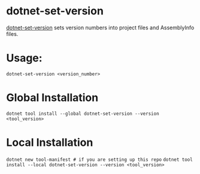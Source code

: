 # dotnet-set-version
[dotnet-set-version](https://github.com/jamesivie/dotnet-set-version) sets version numbers into project files and AssemblyInfo files.

# Usage:
`dotnet-set-version <version_number>`

# Global Installation

`dotnet tool install --global dotnet-set-version --version <tool_version>`

# Local Installation

`dotnet new tool-manifest # if you are setting up this repo`
`dotnet tool install --local dotnet-set-version --version <tool_version>`

